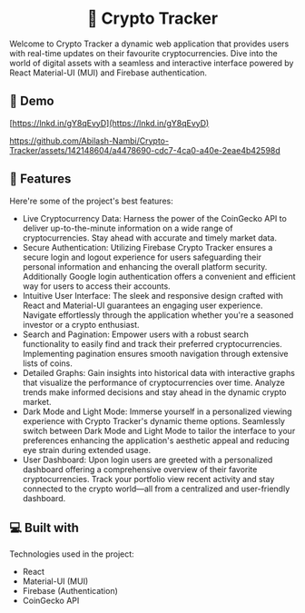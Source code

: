 <h1 align="center" id="title">🚀 Crypto Tracker</h1>

<p id="description">Welcome to Crypto Tracker a dynamic web application that provides users with real-time updates on their favourite cryptocurrencies. Dive into the world of digital assets with a seamless and interactive interface powered by React Material-UI (MUI) and Firebase authentication.</p>

<h2>🚀 Demo</h2>

[https://lnkd.in/gY8qEvyD](https://lnkd.in/gY8qEvyD)


https://github.com/Abilash-Nambi/Crypto-Tracker/assets/142148604/a4478690-cdc7-4ca0-a40e-2eae4b42598d

  
<h2>🧐 Features</h2>

Here're some of the project's best features:

*   Live Cryptocurrency Data: Harness the power of the CoinGecko API to deliver up-to-the-minute information on a wide range of cryptocurrencies. Stay ahead with accurate and timely market data.
*   Secure Authentication: Utilizing Firebase Crypto Tracker ensures a secure login and logout experience for users safeguarding their personal information and enhancing the overall platform security. Additionally Google login authentication offers a convenient and efficient way for users to access their accounts.
*   Intuitive User Interface: The sleek and responsive design crafted with React and Material-UI guarantees an engaging user experience. Navigate effortlessly through the application whether you're a seasoned investor or a crypto enthusiast.
*   Search and Pagination: Empower users with a robust search functionality to easily find and track their preferred cryptocurrencies. Implementing pagination ensures smooth navigation through extensive lists of coins.
*   Detailed Graphs: Gain insights into historical data with interactive graphs that visualize the performance of cryptocurrencies over time. Analyze trends make informed decisions and stay ahead in the dynamic crypto market.
*   Dark Mode and Light Mode: Immerse yourself in a personalized viewing experience with Crypto Tracker's dynamic theme options. Seamlessly switch between Dark Mode and Light Mode to tailor the interface to your preferences enhancing the application's aesthetic appeal and reducing eye strain during extended usage.
*   User Dashboard: Upon login users are greeted with a personalized dashboard offering a comprehensive overview of their favorite cryptocurrencies. Track your portfolio view recent activity and stay connected to the crypto world—all from a centralized and user-friendly dashboard.

  
  
<h2>💻 Built with</h2>

Technologies used in the project:

*   React
*   Material-UI (MUI)
*   Firebase (Authentication)
*   CoinGecko API
